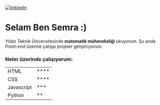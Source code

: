 

[![linkledin](https://fontawesome.com/icons/linkedin-in?f=brands&s=solid)](https://www.linkedin.com/in/semra-uysal-841058273/)

[<i class="fa-brands fa-linkedin-in"></i>](https://www.linkedin.com/in/semra-uysal-841058273/)



# Selam Ben Semra :)

Yıldız Teknik Üniversitesinde **matematik mühendisliği** okuyorum. Şu anda *Front-end* üzerine çalışıp projeler geliştiriyorum.


### Neler üzerinde çalışıyorum:

|  | |
|--- | ----|
|HTML | ****|
|CSS | ****|
|Javascript|***|
|Python|**|
